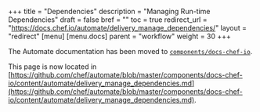 +++
title = "Dependencies"
description = "Managing Run-time Dependencies"
draft = false
bref = ""
toc = true
redirect_url = "https://docs.chef.io/automate/delivery_manage_dependencies/"
layout = "redirect"
[menu]
  [menu.docs]
    parent = "workflow"
    weight = 30
+++

The Automate documentation has been moved to [`components/docs-chef-io`](https://github.com/chef/automate/blob/master/components/docs-chef-io/).

This page is now located in [https://github.com/chef/automate/blob/master/components/docs-chef-io/content/automate/delivery_manage_dependencies.md](https://github.com/chef/automate/blob/master/components/docs-chef-io/content/automate/delivery_manage_dependencies.md).
